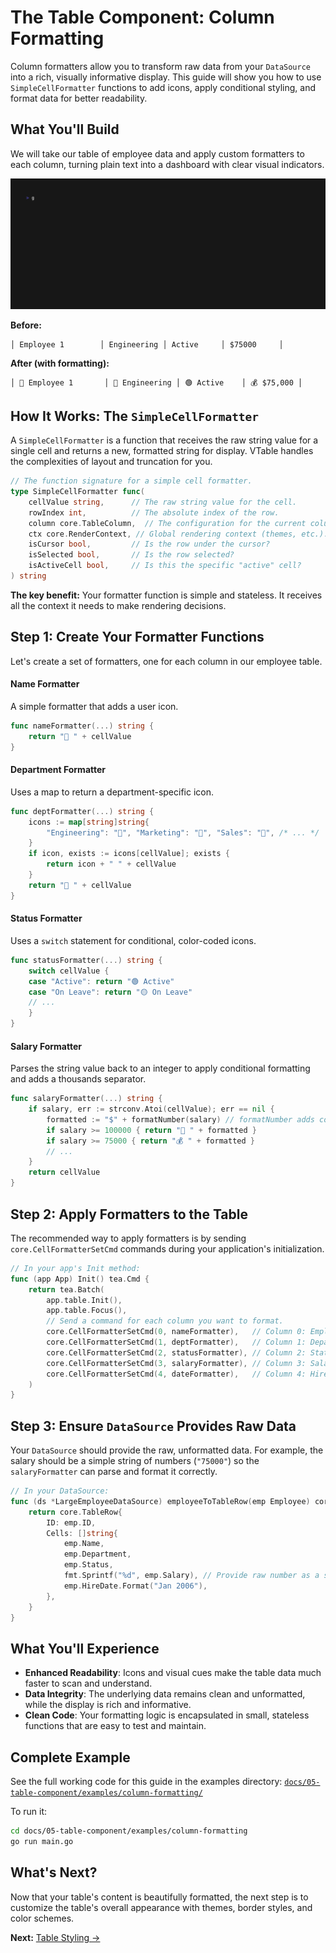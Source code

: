 # The Table Component: Column Formatting

Column formatters allow you to transform raw data from your `DataSource` into a rich, visually informative display. This guide will show you how to use `SimpleCellFormatter` functions to add icons, apply conditional styling, and format data for better readability.

## What You'll Build

We will take our table of employee data and apply custom formatters to each column, turning plain text into a dashboard with clear visual indicators.

![VTable Column Formatting](examples/column-formatting/column-formatting.gif)

**Before:**
```
│ Employee 1        │ Engineering │ Active     │ $75000     │
```

**After (with formatting):**
```
│ 👤 Employee 1       │ 🔧 Engineering │ 🟢 Active    │ 💰 $75,000 │
```

## How It Works: The `SimpleCellFormatter`

A `SimpleCellFormatter` is a function that receives the raw string value for a single cell and returns a new, formatted string for display. VTable handles the complexities of layout and truncation for you.

```go
// The function signature for a simple cell formatter.
type SimpleCellFormatter func(
	cellValue string,      // The raw string value for the cell.
	rowIndex int,          // The absolute index of the row.
	column core.TableColumn,  // The configuration for the current column.
	ctx core.RenderContext, // Global rendering context (themes, etc.).
	isCursor bool,         // Is the row under the cursor?
	isSelected bool,       // Is the row selected?
	isActiveCell bool,     // Is this the specific "active" cell?
) string
```
**The key benefit:** Your formatter function is simple and stateless. It receives all the context it needs to make rendering decisions.

## Step 1: Create Your Formatter Functions

Let's create a set of formatters, one for each column in our employee table.

#### Name Formatter
A simple formatter that adds a user icon.
```go
func nameFormatter(...) string {
    return "👤 " + cellValue
}
```

#### Department Formatter
Uses a map to return a department-specific icon.
```go
func deptFormatter(...) string {
    icons := map[string]string{
        "Engineering": "🔧", "Marketing": "📢", "Sales": "💼", /* ... */
    }
    if icon, exists := icons[cellValue]; exists {
        return icon + " " + cellValue
    }
    return "🏢 " + cellValue
}
```

#### Status Formatter
Uses a `switch` statement for conditional, color-coded icons.
```go
func statusFormatter(...) string {
    switch cellValue {
    case "Active": return "🟢 Active"
    case "On Leave": return "🟡 On Leave"
    // ...
    }
}
```

#### Salary Formatter
Parses the string value back to an integer to apply conditional formatting and adds a thousands separator.
```go
func salaryFormatter(...) string {
	if salary, err := strconv.Atoi(cellValue); err == nil {
		formatted := "$" + formatNumber(salary) // formatNumber adds commas
		if salary >= 100000 { return "💎 " + formatted }
		if salary >= 75000 { return "💰 " + formatted }
		// ...
	}
	return cellValue
}
```

## Step 2: Apply Formatters to the Table

The recommended way to apply formatters is by sending `core.CellFormatterSetCmd` commands during your application's initialization.

```go
// In your app's Init method:
func (app App) Init() tea.Cmd {
	return tea.Batch(
		app.table.Init(),
		app.table.Focus(),
		// Send a command for each column you want to format.
		core.CellFormatterSetCmd(0, nameFormatter),   // Column 0: Employee Name
		core.CellFormatterSetCmd(1, deptFormatter),   // Column 1: Department
		core.CellFormatterSetCmd(2, statusFormatter), // Column 2: Status
		core.CellFormatterSetCmd(3, salaryFormatter), // Column 3: Salary
		core.CellFormatterSetCmd(4, dateFormatter),   // Column 4: Hire Date
	)
}
```

## Step 3: Ensure `DataSource` Provides Raw Data

Your `DataSource` should provide the raw, unformatted data. For example, the salary should be a simple string of numbers (`"75000"`) so the `salaryFormatter` can parse and format it correctly.

```go
// In your DataSource:
func (ds *LargeEmployeeDataSource) employeeToTableRow(emp Employee) core.TableRow {
	return core.TableRow{
		ID: emp.ID,
		Cells: []string{
			emp.Name,
			emp.Department,
			emp.Status,
			fmt.Sprintf("%d", emp.Salary), // Provide raw number as a string
			emp.HireDate.Format("Jan 2006"),
		},
	}
}
```

## What You'll Experience

-   **Enhanced Readability**: Icons and visual cues make the table data much faster to scan and understand.
-   **Data Integrity**: The underlying data remains clean and unformatted, while the display is rich and informative.
-   **Clean Code**: Your formatting logic is encapsulated in small, stateless functions that are easy to test and maintain.

## Complete Example

See the full working code for this guide in the examples directory:
[`docs/05-table-component/examples/column-formatting/`](examples/column-formatting/)

To run it:
```bash
cd docs/05-table-component/examples/column-formatting
go run main.go
```

## What's Next?

Now that your table's content is beautifully formatted, the next step is to customize the table's overall appearance with themes, border styles, and color schemes.

**Next:** [Table Styling →](06-table-styling.md)